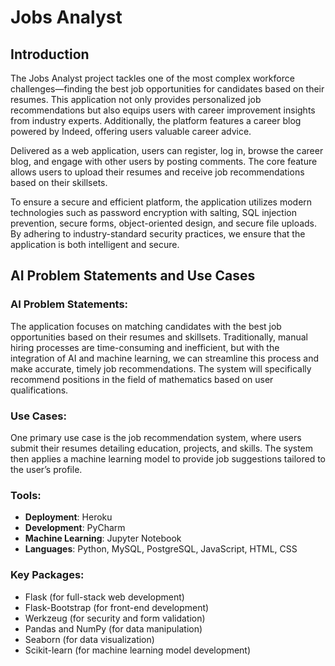 # Jobs Analyst

## Introduction
The Jobs Analyst project tackles one of the most complex workforce challenges—finding the best job opportunities for candidates based on their resumes. This application not only provides personalized job recommendations but also equips users with career improvement insights from industry experts. Additionally, the platform features a career blog powered by Indeed, offering users valuable career advice.

Delivered as a web application, users can register, log in, browse the career blog, and engage with other users by posting comments. The core feature allows users to upload their resumes and receive job recommendations based on their skillsets.

To ensure a secure and efficient platform, the application utilizes modern technologies such as password encryption with salting, SQL injection prevention, secure forms, object-oriented design, and secure file uploads. By adhering to industry-standard security practices, we ensure that the application is both intelligent and secure.

## AI Problem Statements and Use Cases

### AI Problem Statements:
The application focuses on matching candidates with the best job opportunities based on their resumes and skillsets. Traditionally, manual hiring processes are time-consuming and inefficient, but with the integration of AI and machine learning, we can streamline this process and make accurate, timely job recommendations. The system will specifically recommend positions in the field of mathematics based on user qualifications.

### Use Cases:
One primary use case is the job recommendation system, where users submit their resumes detailing education, projects, and skills. The system then applies a machine learning model to provide job suggestions tailored to the user’s profile.

### Tools:
- **Deployment**: Heroku
- **Development**: PyCharm
- **Machine Learning**: Jupyter Notebook
- **Languages**: Python, MySQL, PostgreSQL, JavaScript, HTML, CSS

### Key Packages:
- Flask (for full-stack web development)
- Flask-Bootstrap (for front-end development)
- Werkzeug (for security and form validation)
- Pandas and NumPy (for data manipulation)
- Seaborn (for data visualization)
- Scikit-learn (for machine learning model development)
